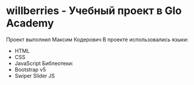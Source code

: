 # willberries - Учебный проект в Glo Academy
Проект выполнил Максим Кодерович
В проекте использовались языки:
- HTML
- CSS
- JavaScript
Библеотеки:
- Bootstrap v5
- Swiper Slider JS
